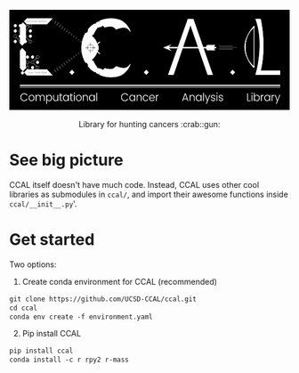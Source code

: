 <p align='center'>
  <img src='media/ccal_logo.png' height=180 />
</p>

<p align='center'>
  Library for hunting cancers :crab::gun:
</p>

# See big picture

CCAL itself doesn't have much code. Instead, CCAL uses other cool libraries as submodules in `ccal/`, and import their awesome functions inside `ccal/__init__.py`'.

# Get started

Two options:

1. Create conda environment for CCAL (recommended)

```
git clone https://github.com/UCSD-CCAL/ccal.git
cd ccal
conda env create -f environment.yaml
```

2. Pip install CCAL

```
pip install ccal
conda install -c r rpy2 r-mass
```
